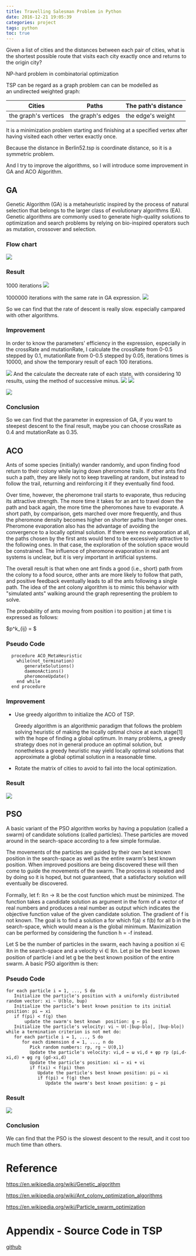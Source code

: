 ```yaml
---
title: Travelling Salesman Problem in Python
date: 2016-12-21 19:05:39
categories: project
tags: python
toc: true
---
```



Given a list of cities and the distances between each pair of cities, what is the shortest possible route that visits each city exactly once and returns to the origin city?
<!-- more -->
NP-hard problem in combinatorial optimization

TSP can be regard as a graph problem can can be modelled as an undirected weighted graph:

| Cities               | Paths             | The path's distance |
| -------------------- | ----------------- | ------------------- |
| the graph's vertices | the graph's edges | the edge's weight   |


It is a minimization problem starting and finishing at a specified vertex after having visited each other vertex exactly once. 


Because the distance in Berlin52.tsp is coordinate distance, so it is a symmetric problem.

And I try to improve the algorithms, so I will introduce some improvement in GA and ACO Algorithm.



## GA
Genetic Algorithm (GA) is a metaheuristic inspired by the process of natural selection that belongs to the larger class of evolutionary algorithms (EA). Genetic algorithms are commonly used to generate high-quality solutions to optimization and search problems by relying on bio-inspired operators such as mutation, crossover and selection.

### Flow chart

![](http://oljkaeely.bkt.clouddn.com/static/image/Travelling-Salesman-Problem/ga-flow.png)


### Result
1000 iterations
![](http://oljkaeely.bkt.clouddn.com/static/image/Travelling-Salesman-Problem/ga_result_1000.jpg)

1000000 iterations with the same rate in GA expression.
![](http://oljkaeely.bkt.clouddn.com/static/image/Travelling-Salesman-Problem/ga_result_1000000.jpg)

So we can find that the rate of descent is really slow. especially campared with other algorithms.

### Improvement
In order to know the parameters' efficiency in the expression, especially in the crossRate and mutationRate, I calculate the crossRate from 0-0.5 stepped by 0.1, mutationRate from 0-0.5 stepped by 0.05, iterations times is 10000, and show the temporary result of each 100 iterations.

![](http://oljkaeely.bkt.clouddn.com/static/image/Travelling-Salesman-Problem/diagram.jpg)
And the calculate the decreate rate of each state, with considering 10 results, using the method of successive minus.
![](http://oljkaeely.bkt.clouddn.com/static/image/Travelling-Salesman-Problem/ga_rate_test.jpg)
![](http://oljkaeely.bkt.clouddn.com/static/image/Travelling-Salesman-Problem/descreate_rate.jpg)

![](http://oljkaeely.bkt.clouddn.com/static/image/Travelling-Salesman-Problem/descreate_rate_2.jpg)

### Conclusion
So we can find that the parameter in expression of GA, if you want to steepest descent to the final result, maybe you can choose crossRate as 0.4 and mutationRate as 0.35.

## ACO
Ants of some species (initially) wander randomly, and upon finding food return to their colony while laying down pheromone trails. If other ants find such a path, they are likely not to keep travelling at random, but instead to follow the trail, returning and reinforcing it if they eventually find food.

Over time, however, the pheromone trail starts to evaporate, thus reducing its attractive strength. The more time it takes for an ant to travel down the path and back again, the more time the pheromones have to evaporate. A short path, by comparison, gets marched over more frequently, and thus the pheromone density becomes higher on shorter paths than longer ones. Pheromone evaporation also has the advantage of avoiding the convergence to a locally optimal solution. If there were no evaporation at all, the paths chosen by the first ants would tend to be excessively attractive to the following ones. In that case, the exploration of the solution space would be constrained. The influence of pheromone evaporation in real ant systems is unclear, but it is very important in artificial systems.

The overall result is that when one ant finds a good (i.e., short) path from the colony to a food source, other ants are more likely to follow that path, and positive feedback eventually leads to all the ants following a single path. The idea of the ant colony algorithm is to mimic this behavior with "simulated ants" walking around the graph representing the problem to solve.

The probability of ants moving from position i to position j at time t is expressed as follows:

$p^k_{ij} = $


### Pseudo Code

```
  procedure ACO_MetaHeuristic
    while(not_termination)
       generateSolutions()
       daemonActions()
       pheromoneUpdate()
    end while
  end procedure

```



### Improvement

- Use greedy algorithm to initialize the ACO of TSP.

  Greedy algorithm is an algorithmic paradigm that follows the problem solving heuristic of making the locally optimal choice at each stage[1] with the hope of finding a global optimum. In many problems, a greedy strategy does not in general produce an optimal solution, but nonetheless a greedy heuristic may yield locally optimal solutions that approximate a global optimal solution in a reasonable time.
- Rotate the matrix of cities to avoid to fail into the local optimization.


### Result

![](http://oljkaeely.bkt.clouddn.com/static/image/Travelling-Salesman-Problem/aco_result_1000.jpg)



## PSO

A basic variant of the PSO algorithm works by having a population (called a swarm) of candidate solutions (called particles). These particles are moved around in the search-space according to a few simple formulae. 

The movements of the particles are guided by their own best known position in the search-space as well as the entire swarm's best known position. When improved positions are being discovered these will then come to guide the movements of the swarm. The process is repeated and by doing so it is hoped, but not guaranteed, that a satisfactory solution will eventually be discovered.

Formally, let f: ℝn → ℝ be the cost function which must be minimized. The function takes a candidate solution as argument in the form of a vector of real numbers and produces a real number as output which indicates the objective function value of the given candidate solution. The gradient of f is not known. The goal is to find a solution a for which f(a) ≤ f(b) for all b in the search-space, which would mean a is the global minimum. Maximization can be performed by considering the function h = -f instead.

Let S be the number of particles in the swarm, each having a position xi ∈ ℝn in the search-space and a velocity vi ∈ ℝn. Let pi be the best known position of particle i and let g be the best known position of the entire swarm. A basic PSO algorithm is then:

### Pseudo Code

```
for each particle i = 1, ..., S do
   Initialize the particle's position with a uniformly distributed random vector: xi ~ U(blo, bup)
   Initialize the particle's best known position to its initial position: pi ← xi
   if f(pi) < f(g) then
       update the swarm's best known  position: g ← pi
   Initialize the particle's velocity: vi ~ U(-|bup-blo|, |bup-blo|)
while a termination criterion is not met do:
   for each particle i = 1, ..., S do
      for each dimension d = 1, ..., n do
         Pick random numbers: rp, rg ~ U(0,1)
         Update the particle's velocity: vi,d ← ω vi,d + φp rp (pi,d-xi,d) + φg rg (gd-xi,d)
         Update the particle's position: xi ← xi + vi
         if f(xi) < f(pi) then
            Update the particle's best known position: pi ← xi
            if f(pi) < f(g) then
               Update the swarm's best known position: g ← pi
```

### Result

![](http://oljkaeely.bkt.clouddn.com/static/image/Travelling-Salesman-Problem/pso_result_1000.jpg)

### Conclusion
We can find that the PSO is the slowest descent to the result, and it cost too much time than others.



# Reference

https://en.wikipedia.org/wiki/Genetic_algorithm

https://en.wikipedia.org/wiki/Ant_colony_optimization_algorithms


https://en.wikipedia.org/wiki/Particle_swarm_optimization



# Appendix - Source Code in TSP
[github](https://github.com/Yvon-Shong/Waseda/tree/master/Computational_Intelligence/TSP)